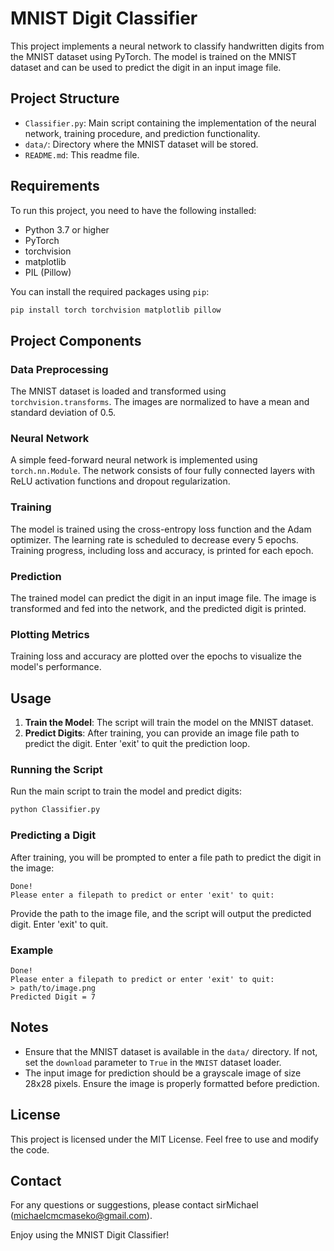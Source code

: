 # MNIST Digit Classifier

This project implements a neural network to classify handwritten digits from the MNIST dataset using PyTorch. The model is trained on the MNIST dataset and can be used to predict the digit in an input image file.

## Project Structure

- `Classifier.py`: Main script containing the implementation of the neural network, training procedure, and prediction functionality.
- `data/`: Directory where the MNIST dataset will be stored.
- `README.md`: This readme file.

## Requirements

To run this project, you need to have the following installed:

- Python 3.7 or higher
- PyTorch
- torchvision
- matplotlib
- PIL (Pillow)

You can install the required packages using `pip`:

```bash
pip install torch torchvision matplotlib pillow
```

## Project Components

### Data Preprocessing

The MNIST dataset is loaded and transformed using `torchvision.transforms`. The images are normalized to have a mean and standard deviation of 0.5.

### Neural Network

A simple feed-forward neural network is implemented using `torch.nn.Module`. The network consists of four fully connected layers with ReLU activation functions and dropout regularization.

### Training

The model is trained using the cross-entropy loss function and the Adam optimizer. The learning rate is scheduled to decrease every 5 epochs. Training progress, including loss and accuracy, is printed for each epoch.

### Prediction

The trained model can predict the digit in an input image file. The image is transformed and fed into the network, and the predicted digit is printed.

### Plotting Metrics

Training loss and accuracy are plotted over the epochs to visualize the model's performance.

## Usage

1. **Train the Model**: The script will train the model on the MNIST dataset.
2. **Predict Digits**: After training, you can provide an image file path to predict the digit. Enter 'exit' to quit the prediction loop.

### Running the Script

Run the main script to train the model and predict digits:

```bash
python Classifier.py
```

### Predicting a Digit

After training, you will be prompted to enter a file path to predict the digit in the image:

```plaintext
Done!
Please enter a filepath to predict or enter 'exit' to quit:
```

Provide the path to the image file, and the script will output the predicted digit. Enter 'exit' to quit.

### Example

```plaintext
Done!
Please enter a filepath to predict or enter 'exit' to quit:
> path/to/image.png
Predicted Digit = 7
```

## Notes

- Ensure that the MNIST dataset is available in the `data/` directory. If not, set the `download` parameter to `True` in the `MNIST` dataset loader.
- The input image for prediction should be a grayscale image of size 28x28 pixels. Ensure the image is properly formatted before prediction.

## License

This project is licensed under the MIT License. Feel free to use and modify the code.

## Contact

For any questions or suggestions, please contact sirMichael (michaelcmcmaseko@gmail.com).

Enjoy using the MNIST Digit Classifier!
